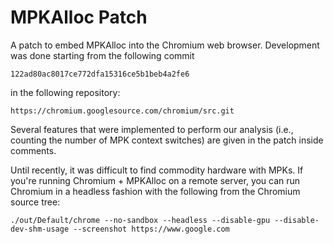 MPKAlloc Patch
==============

A patch to embed MPKAlloc into the Chromium web browser. Development was done
starting from the following commit

    122ad80ac8017ce772dfa15316ce5b1beb4a2fe6

in the following repository:

    https://chromium.googlesource.com/chromium/src.git

Several features that were implemented to perform our analysis (i.e., counting
the number of MPK context switches) are given in the patch inside comments.

Until recently, it was difficult to find commodity hardware with MPKs. If
you're running Chromium + MPKAlloc on a remote server, you can run Chromium in
a headless fashion with the following from the Chromium source tree:

    ./out/Default/chrome --no-sandbox --headless --disable-gpu --disable-dev-shm-usage --screenshot https://www.google.com

